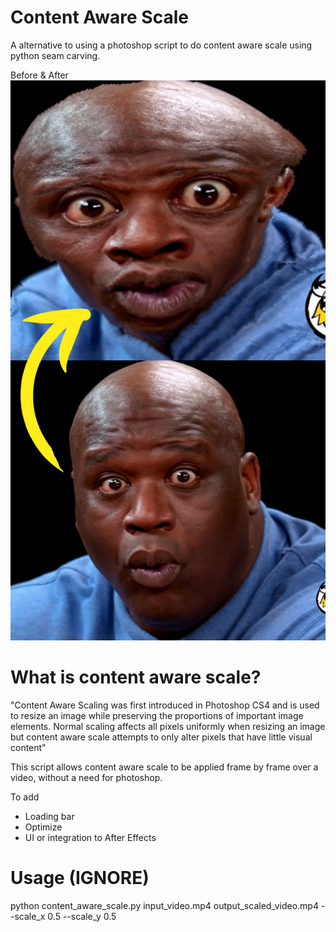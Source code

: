 # Content Aware Scale
A alternative to using a photoshop script to do content aware scale using python seam carving.

Before & After
![alt text](https://github.com/X8J/py-content-aware-scale/blob/main/before%20and%20after.png?raw=true)

# What is content aware scale?
"Content Aware Scaling was first introduced in Photoshop CS4 and is used to resize an image while preserving the proportions of important image elements. Normal scaling affects all pixels uniformly when resizing an image but content aware scale attempts to only alter pixels that have little visual content"

This script allows content aware scale to be applied frame by frame over a video, without a need for photoshop.

To add
+ Loading bar
+ Optimize
+ UI or integration to After Effects

# Usage (IGNORE)

python content_aware_scale.py input_video.mp4 output_scaled_video.mp4 --scale_x 0.5 --scale_y 0.5


 
